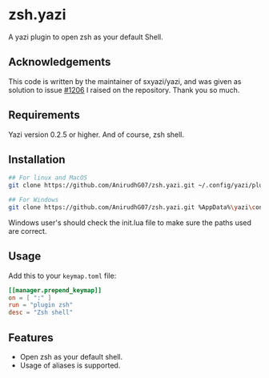# zsh.yazi

A yazi plugin to open zsh as your default Shell.

## Acknowledgements

This code is written by the maintainer of sxyazi/yazi, and was given as solution to issue [#1206](https://github.com/sxyazi/yazi/issues/1206) I raised on the repository. Thank you so much.

## Requirements

Yazi version 0.2.5 or higher. And of course, zsh shell.

## Installation

```bash
## For linux and MacOS
git clone https://github.com/AnirudhG07/zsh.yazi.git ~/.config/yazi/plugins/zsh.yazi

## For Windows
git clone https://github.com/AnirudhG07/zsh.yazi.git %AppData%\yazi\config\plugins\zsh.yazi
```

Windows user's should check the init.lua file to make sure the paths used are correct.

## Usage

Add this to your `keymap.toml` file:

```toml
[[manager.prepend_keymap]]
on = [ ":" ]
run = "plugin zsh"
desc = "Zsh shell"
```

## Features

- Open zsh as your default shell.
- Usage of aliases is supported.
